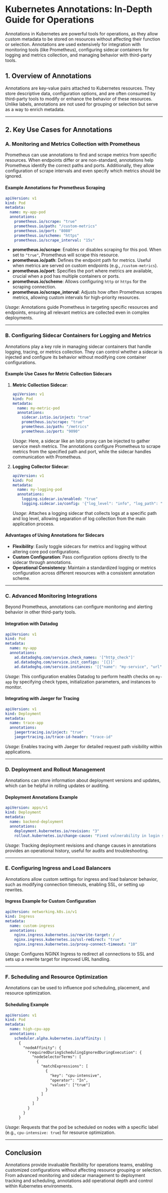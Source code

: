 
# Kubernetes Annotations: In-Depth Guide for Operations

Annotations in Kubernetes are powerful tools for operations, as they allow custom metadata to be stored on resources without affecting their function or selection. Annotations are used extensively for integration with monitoring tools (like Prometheus), configuring sidecar containers for logging and metrics collection, and managing behavior with third-party tools.

## 1. Overview of Annotations

Annotations are key-value pairs attached to Kubernetes resources. They store descriptive data, configuration options, and are often consumed by third-party tools to modify or enhance the behavior of these resources. Unlike labels, annotations are not used for grouping or selection but serve as a way to enrich metadata.

---

## 2. Key Use Cases for Annotations

### A. Monitoring and Metrics Collection with Prometheus

Prometheus can use annotations to find and scrape metrics from specific resources. When endpoints differ or are non-standard, annotations help Prometheus identify the correct paths and ports. Additionally, they allow configuration of scrape intervals and even specify which metrics should be ignored.

#### Example Annotations for Prometheus Scraping

```yaml
apiVersion: v1
kind: Pod
metadata:
  name: my-app-pod
  annotations:
    prometheus.io/scrape: "true"
    prometheus.io/path: "/custom-metrics"
    prometheus.io/port: "8080"
    prometheus.io/scheme: "https"
    prometheus.io/scrape_interval: "15s"
```

- **prometheus.io/scrape**: Enables or disables scraping for this pod. When set to `"true"`, Prometheus will scrape this resource.
- **prometheus.io/path**: Defines the endpoint path for metrics. Useful when metrics are served on custom endpoints (e.g., `/custom-metrics`).
- **prometheus.io/port**: Specifies the port where metrics are available, crucial when a pod has multiple containers or ports.
- **prometheus.io/scheme**: Allows configuring `http` or `https` for the scraping connection.
- **prometheus.io/scrape_interval**: Adjusts how often Prometheus scrapes metrics, allowing custom intervals for high-priority resources.

_Usage_: Annotations guide Prometheus in targeting specific resources and endpoints, ensuring all relevant metrics are collected even in complex deployments.

---

### B. Configuring Sidecar Containers for Logging and Metrics

Annotations play a key role in managing sidecar containers that handle logging, tracing, or metrics collection. They can control whether a sidecar is injected and configure its behavior without modifying core container configurations.

#### Example Use Cases for Metric Collection Sidecars

1. **Metric Collection Sidecar**:
   ```yaml
   apiVersion: v1
   kind: Pod
   metadata:
     name: my-metric-pod
     annotations:
       sidecar.istio.io/inject: "true"
       prometheus.io/scrape: "true"
       prometheus.io/path: "/metrics"
       prometheus.io/port: "9090"
   ```
   _Usage_: Here, a sidecar like an Istio proxy can be injected to gather service mesh metrics. The annotations configure Prometheus to scrape metrics from the specified path and port, while the sidecar handles communication with Prometheus.

2. **Logging Collector Sidecar**:
   ```yaml
   apiVersion: v1
   kind: Pod
   metadata:
     name: my-logging-pod
     annotations:
       logging.sidecar.io/enabled: "true"
       logging.sidecar.io/config: '{"log_level": "info", "log_path": "/var/log/app"}'
   ```
   _Usage_: Attaches a logging sidecar that collects logs at a specific path and log level, allowing separation of log collection from the main application process.

#### Advantages of Using Annotations for Sidecars

- **Flexibility**: Easily toggle sidecars for metrics and logging without altering core pod configurations.
- **Custom Configuration**: Pass configuration options directly to the sidecar through annotations.
- **Operational Consistency**: Maintain a standardized logging or metrics configuration across different resources with a consistent annotation scheme.

---

### C. Advanced Monitoring Integrations

Beyond Prometheus, annotations can configure monitoring and alerting behavior in other third-party tools.

#### Integration with Datadog

```yaml
apiVersion: v1
kind: Pod
metadata:
  name: my-app
  annotations:
    ad.datadoghq.com/service.check_names: '["http_check"]'
    ad.datadoghq.com/service.init_configs: '[{}]'
    ad.datadoghq.com/service.instances: '[{"name": "my-service", "url": "http://%%host%%:8080/health", "timeout": 5}]'
```

_Usage_: This configuration enables Datadog to perform health checks on `my-app` by specifying check types, initialization parameters, and instances to monitor.

#### Integrating with Jaeger for Tracing

```yaml
apiVersion: v1
kind: Deployment
metadata:
  name: trace-app
  annotations:
    jaegertracing.io/inject: "true"
    jaegertracing.io/trace-id-header: "trace-id"
```

_Usage_: Enables tracing with Jaeger for detailed request path visibility within applications.

---

### D. Deployment and Rollout Management

Annotations can store information about deployment versions and updates, which can be helpful in rolling updates or auditing.

#### Deployment Annotations Example

```yaml
apiVersion: apps/v1
kind: Deployment
metadata:
  name: backend-deployment
  annotations:
    deployment.kubernetes.io/revision: "3"
    rollout.kubernetes.io/change-cause: "Fixed vulnerability in login service"
```

_Usage_: Tracking deployment revisions and change causes in annotations provides an operational history, useful for audits and troubleshooting.

---

### E. Configuring Ingress and Load Balancers

Annotations allow custom settings for ingress and load balancer behavior, such as modifying connection timeouts, enabling SSL, or setting up rewrites.

#### Ingress Example for Custom Configuration

```yaml
apiVersion: networking.k8s.io/v1
kind: Ingress
metadata:
  name: custom-ingress
  annotations:
    nginx.ingress.kubernetes.io/rewrite-target: /
    nginx.ingress.kubernetes.io/ssl-redirect: "true"
    nginx.ingress.kubernetes.io/proxy-connect-timeout: "10"
```

_Usage_: Configures NGINX Ingress to redirect all connections to SSL and sets up a rewrite target for improved URL handling.

---

### F. Scheduling and Resource Optimization

Annotations can be used to influence pod scheduling, placement, and resource optimization.

#### Scheduling Example

```yaml
apiVersion: v1
kind: Pod
metadata:
  name: high-cpu-app
  annotations:
    scheduler.alpha.kubernetes.io/affinity: |
      {
        "nodeAffinity": {
          "requiredDuringSchedulingIgnoredDuringExecution": {
            "nodeSelectorTerms": [
              {
                "matchExpressions": [
                  {
                    "key": "cpu-intensive",
                    "operator": "In",
                    "values": ["true"]
                  }
                ]
              }
            ]
          }
        }
      }
```

_Usage_: Requests that the pod be scheduled on nodes with a specific label (e.g., `cpu-intensive: true`) for resource optimization.

---

## Conclusion

Annotations provide invaluable flexibility for operations teams, enabling customized configurations without affecting resource grouping or selection. From advanced monitoring and sidecar management to deployment tracking and scheduling, annotations add operational depth and control within Kubernetes environments.
